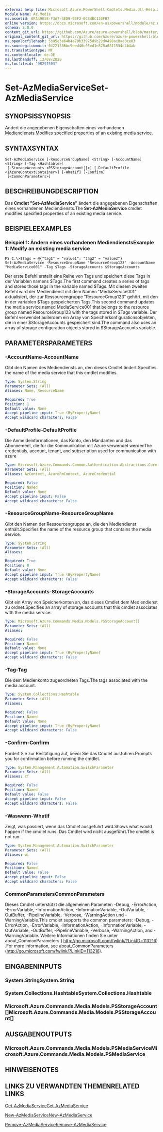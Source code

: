```yaml
---
external help file: Microsoft.Azure.PowerShell.Cmdlets.Media.dll-Help.xml
Module Name: Az.Media
ms.assetid: 0FA49058-F3A7-4ED9-93F2-0C84BC130FB7
online version: https://docs.microsoft.com/en-us/powershell/module/az.media/set-azmediaservice
schema: 2.0.0
content_git_url: https://github.com/Azure/azure-powershell/blob/master/src/Media/Media/help/Set-AzMediaService.md
original_content_git_url: https://github.com/Azure/azure-powershell/blob/master/src/Media/Media/help/Set-AzMediaService.md
ms.openlocfilehash: 5b85e3e64b4a79b33975d9b29d0498ac8ae0ce03
ms.sourcegitcommit: 04221336bc9eed46c05ed1e828a6811534d4b4ab
ms.translationtype: MT
ms.contentlocale: de-DE
ms.lasthandoff: 12/08/2020
ms.locfileid: "98297503"
---
```

# <span data-ttu-id="aba35-101">Set-AzMediaService</span><span class="sxs-lookup"><span data-stu-id="aba35-101">Set-AzMediaService</span></span>

## <span data-ttu-id="aba35-102">SYNOPSIS</span><span class="sxs-lookup"><span data-stu-id="aba35-102">SYNOPSIS</span></span>
<span data-ttu-id="aba35-103">Ändert die angegebenen Eigenschaften eines vorhandenen Mediendiensts.</span><span class="sxs-lookup"><span data-stu-id="aba35-103">Modifies specified properties of an existing media service.</span></span>

## <span data-ttu-id="aba35-104">SYNTAX</span><span class="sxs-lookup"><span data-stu-id="aba35-104">SYNTAX</span></span>

```
Set-AzMediaService [-ResourceGroupName] <String> [-AccountName] <String> [-Tag <Hashtable>]
 [-StorageAccounts <PSStorageAccount[]>] [-DefaultProfile <IAzureContextContainer>] [-WhatIf] [-Confirm]
 [<CommonParameters>]
```

## <span data-ttu-id="aba35-105">BESCHREIBUNG</span><span class="sxs-lookup"><span data-stu-id="aba35-105">DESCRIPTION</span></span>
<span data-ttu-id="aba35-106">Das **Cmdlet "Set-AzMediaService"** ändert die angegebenen Eigenschaften eines vorhandenen Mediendiensts.</span><span class="sxs-lookup"><span data-stu-id="aba35-106">The **Set-AzMediaService** cmdlet modifies specified properties of an existing media service.</span></span>

## <span data-ttu-id="aba35-107">BEISPIELE</span><span class="sxs-lookup"><span data-stu-id="aba35-107">EXAMPLES</span></span>

### <span data-ttu-id="aba35-108">Beispiel 1: Ändern eines vorhandenen Mediendiensts</span><span class="sxs-lookup"><span data-stu-id="aba35-108">Example 1: Modify an existing media service</span></span>
```
PS C:\>$Tags = @{"tag1" = "value1"; "tag2" = "value2"}
Set-AzMediaService -ResourceGroupName "ResourceGroup123" -AccountName "MediaService001" -Tag $Tags -StorageAccounts $StorageAccounts
```

<span data-ttu-id="aba35-109">Der erste Befehl erstellt eine Reihe von Tags und speichert diese Tags in der Variablen namens $Tags.</span><span class="sxs-lookup"><span data-stu-id="aba35-109">The first command creates a series of tags and stores those tags in the variable named $Tags.</span></span>
<span data-ttu-id="aba35-110">Mit diesem zweiten Befehl wird der Mediendienst mit dem Namen "MediaService001" aktualisiert, der zur Ressourcengruppe "ResourceGroup123" gehört, mit den in der variablen $Tags gespeicherten Tags.</span><span class="sxs-lookup"><span data-stu-id="aba35-110">This second command updates the media service named MediaService001 that belongs to the resource group named ResourceGroup123 with the tags stored in $Tags variable.</span></span>
<span data-ttu-id="aba35-111">Der Befehl verwendet außerdem ein Array von Speicherkonfigurationsobjekten, die in einer $StorageAccounts gespeichert sind.</span><span class="sxs-lookup"><span data-stu-id="aba35-111">The command also uses an array of storage configuration objects stored in $StorageAccounts variable.</span></span>

## <span data-ttu-id="aba35-112">PARAMETERS</span><span class="sxs-lookup"><span data-stu-id="aba35-112">PARAMETERS</span></span>

### <span data-ttu-id="aba35-113">-AccountName</span><span class="sxs-lookup"><span data-stu-id="aba35-113">-AccountName</span></span>
<span data-ttu-id="aba35-114">Gibt den Namen des Mediendiensts an, den dieses Cmdlet ändert.</span><span class="sxs-lookup"><span data-stu-id="aba35-114">Specifies the name of the media service that this cmdlet modifies.</span></span>

```yaml
Type: System.String
Parameter Sets: (All)
Aliases: Name, ResourceName

Required: True
Position: 1
Default value: None
Accept pipeline input: True (ByPropertyName)
Accept wildcard characters: False
```

### <span data-ttu-id="aba35-115">-DefaultProfile</span><span class="sxs-lookup"><span data-stu-id="aba35-115">-DefaultProfile</span></span>
<span data-ttu-id="aba35-116">Die Anmeldeinformationen, das Konto, den Mandanten und das Abonnement, die für die Kommunikation mit Azure verwendet werden</span><span class="sxs-lookup"><span data-stu-id="aba35-116">The credentials, account, tenant, and subscription used for communication with azure</span></span>

```yaml
Type: Microsoft.Azure.Commands.Common.Authentication.Abstractions.Core.IAzureContextContainer
Parameter Sets: (All)
Aliases: AzContext, AzureRmContext, AzureCredential

Required: False
Position: Named
Default value: None
Accept pipeline input: False
Accept wildcard characters: False
```

### <span data-ttu-id="aba35-117">-ResourceGroupName</span><span class="sxs-lookup"><span data-stu-id="aba35-117">-ResourceGroupName</span></span>
<span data-ttu-id="aba35-118">Gibt den Namen der Ressourcengruppe an, die den Mediendienst enthält.</span><span class="sxs-lookup"><span data-stu-id="aba35-118">Specifies the name of the resource group that contains the media service.</span></span>

```yaml
Type: System.String
Parameter Sets: (All)
Aliases:

Required: True
Position: 0
Default value: None
Accept pipeline input: True (ByPropertyName)
Accept wildcard characters: False
```

### <span data-ttu-id="aba35-119">-StorageAccounts</span><span class="sxs-lookup"><span data-stu-id="aba35-119">-StorageAccounts</span></span>
<span data-ttu-id="aba35-120">Gibt ein Array von Speicherkonten an, das dieses Cmdlet dem Mediendienst zu ordnet.</span><span class="sxs-lookup"><span data-stu-id="aba35-120">Specifies an array of storage accounts that this cmdlet associates with the media service.</span></span>

```yaml
Type: Microsoft.Azure.Commands.Media.Models.PSStorageAccount[]
Parameter Sets: (All)
Aliases:

Required: False
Position: Named
Default value: None
Accept pipeline input: True (ByPropertyName)
Accept wildcard characters: False
```

### <span data-ttu-id="aba35-121">-Tag</span><span class="sxs-lookup"><span data-stu-id="aba35-121">-Tag</span></span>
<span data-ttu-id="aba35-122">Die dem Medienkonto zugeordneten Tags.</span><span class="sxs-lookup"><span data-stu-id="aba35-122">The tags associated with the media account.</span></span>

```yaml
Type: System.Collections.Hashtable
Parameter Sets: (All)
Aliases:

Required: False
Position: Named
Default value: None
Accept pipeline input: True (ByPropertyName)
Accept wildcard characters: False
```

### <span data-ttu-id="aba35-123">-Confirm</span><span class="sxs-lookup"><span data-stu-id="aba35-123">-Confirm</span></span>
<span data-ttu-id="aba35-124">Fordert Sie zur Bestätigung auf, bevor Sie das Cmdlet ausführen.</span><span class="sxs-lookup"><span data-stu-id="aba35-124">Prompts you for confirmation before running the cmdlet.</span></span>

```yaml
Type: System.Management.Automation.SwitchParameter
Parameter Sets: (All)
Aliases: cf

Required: False
Position: Named
Default value: False
Accept pipeline input: False
Accept wildcard characters: False
```

### <span data-ttu-id="aba35-125">-Waswenn</span><span class="sxs-lookup"><span data-stu-id="aba35-125">-WhatIf</span></span>
<span data-ttu-id="aba35-126">Zeigt, was passiert, wenn das Cmdlet ausgeführt wird.</span><span class="sxs-lookup"><span data-stu-id="aba35-126">Shows what would happen if the cmdlet runs.</span></span>
<span data-ttu-id="aba35-127">Das Cmdlet wird nicht ausgeführt.</span><span class="sxs-lookup"><span data-stu-id="aba35-127">The cmdlet is not run.</span></span>

```yaml
Type: System.Management.Automation.SwitchParameter
Parameter Sets: (All)
Aliases: wi

Required: False
Position: Named
Default value: False
Accept pipeline input: False
Accept wildcard characters: False
```

### <span data-ttu-id="aba35-128">CommonParameters</span><span class="sxs-lookup"><span data-stu-id="aba35-128">CommonParameters</span></span>
<span data-ttu-id="aba35-129">Dieses Cmdlet unterstützt die allgemeinen Parameter: -Debug, -ErrorAction, -ErrorVariable, -InformationAction, -InformationVariable, -OutVariable, -OutBuffer, -PipelineVariable, -Verbose, -WarningAction und -WarningVariable.</span><span class="sxs-lookup"><span data-stu-id="aba35-129">This cmdlet supports the common parameters: -Debug, -ErrorAction, -ErrorVariable, -InformationAction, -InformationVariable, -OutVariable, -OutBuffer, -PipelineVariable, -Verbose, -WarningAction, and -WarningVariable.</span></span> <span data-ttu-id="aba35-130">Weitere Informationen finden Sie unter about_CommonParameters ( http://go.microsoft.com/fwlink/?LinkID=113216) .</span><span class="sxs-lookup"><span data-stu-id="aba35-130">For more information, see about_CommonParameters (http://go.microsoft.com/fwlink/?LinkID=113216).</span></span>

## <span data-ttu-id="aba35-131">EINGABEN</span><span class="sxs-lookup"><span data-stu-id="aba35-131">INPUTS</span></span>

### <span data-ttu-id="aba35-132">System.String</span><span class="sxs-lookup"><span data-stu-id="aba35-132">System.String</span></span>

### <span data-ttu-id="aba35-133">System.Collections.Hashtable</span><span class="sxs-lookup"><span data-stu-id="aba35-133">System.Collections.Hashtable</span></span>

### <span data-ttu-id="aba35-134">Microsoft.Azure.Commands.Media.Models.PSStorageAccount[]</span><span class="sxs-lookup"><span data-stu-id="aba35-134">Microsoft.Azure.Commands.Media.Models.PSStorageAccount[]</span></span>

## <span data-ttu-id="aba35-135">AUSGABEN</span><span class="sxs-lookup"><span data-stu-id="aba35-135">OUTPUTS</span></span>

### <span data-ttu-id="aba35-136">Microsoft.Azure.Commands.Media.Models.PSMediaService</span><span class="sxs-lookup"><span data-stu-id="aba35-136">Microsoft.Azure.Commands.Media.Models.PSMediaService</span></span>

## <span data-ttu-id="aba35-137">HINWEISE</span><span class="sxs-lookup"><span data-stu-id="aba35-137">NOTES</span></span>

## <span data-ttu-id="aba35-138">LINKS ZU VERWANDTEN THEMEN</span><span class="sxs-lookup"><span data-stu-id="aba35-138">RELATED LINKS</span></span>

[<span data-ttu-id="aba35-139">Get-AzMediaService</span><span class="sxs-lookup"><span data-stu-id="aba35-139">Get-AzMediaService</span></span>](./Get-AzMediaService.md)

[<span data-ttu-id="aba35-140">New-AzMediaService</span><span class="sxs-lookup"><span data-stu-id="aba35-140">New-AzMediaService</span></span>](./New-AzMediaService.md)

[<span data-ttu-id="aba35-141">Remove-AzMediaService</span><span class="sxs-lookup"><span data-stu-id="aba35-141">Remove-AzMediaService</span></span>](./Remove-AzMediaService.md)


